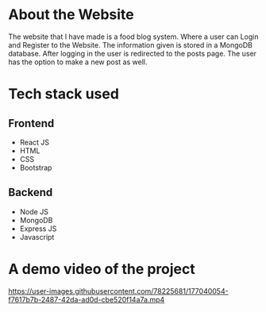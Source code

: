 # About the Website
The website that I have made is a food blog system. Where a user can Login and Register to the Website. The information given is stored in a MongoDB database. After logging in the user is redirected to the posts page. The user has the option to make a new post as well.

# Tech stack used
## Frontend
- React JS
- HTML
- CSS
- Bootstrap

## Backend
- Node JS
- MongoDB
- Express JS
- Javascript

# A demo video of the project

https://user-images.githubusercontent.com/78225681/177040054-f7617b7b-2487-42da-ad0d-cbe520f14a7a.mp4
